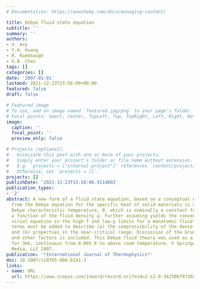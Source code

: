 ```yaml
---
# Documentation: https://wowchemy.com/docs/managing-content/

title: Debye fluid state equation
subtitle: ''
summary: ''
authors:
- V. Arp
- Y.H. Huang
- R. Radebaugh
- G.B. Chen
tags: []
categories: []
date: '2007-01-01'
lastmod: 2021-12-23T23:56:09+08:00
featured: false
draft: false

# Featured image
# To use, add an image named `featured.jpg/png` to your page's folder.
# Focal points: Smart, Center, TopLeft, Top, TopRight, Left, Right, BottomLeft, Bottom, BottomRight.
image:
  caption: ''
  focal_point: ''
  preview_only: false

# Projects (optional).
#   Associate this post with one or more of your projects.
#   Simply enter your project's folder or file name without extension.
#   E.g. `projects = ["internal-project"]` references `content/project/deep-learning/index.md`.
#   Otherwise, set `projects = []`.
projects: []
publishDate: '2021-12-23T15:56:08.911409Z'
publication_types:
- '2'
abstract: A new form of a fluid state equation, based on a conceptual extrapolation
  from the Debye equation for the specific heat of solid materials is described. The
  Debye characteristic temperature, Θ, which is nominally a constant for solids, becomes
  a function of the fluid density ρ. Further assuming yields the conventional fluid
  virial equation in the high-T and low-ρ limits for a monatomic fluid. Additional
  terms must be added to describe (a) the compressibility of the dense subcooled fluid
  and (b) properties in the near-critical range. Discussion of the Gruneisen parameter
  and other factors is included. This Debye fluid theory was used as a state equation
  for 3He, continuous from 0.005 K to above room temperature. © Springer Science+Business
  Media, LLC 2007.
publication: '*International Journal of Thermophysics*'
doi: 10.1007/s10765-006-0141-3
links:
- name: URL
  url: https://www.scopus.com/inward/record.uri?eid=2-s2.0-34250679736&doi=10.1007%2fs10765-006-0141-3&partnerID=40&md5=d69f43f565c5ac0bb7aebd09f734fdea
---
```

